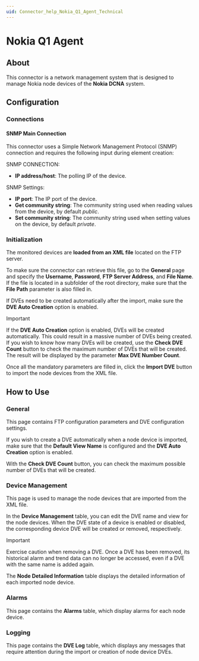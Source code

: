 ```yaml
---
uid: Connector_help_Nokia_Q1_Agent_Technical
---
```


# Nokia Q1 Agent

## About

This connector is a network management system that is designed to manage Nokia node devices of the **Nokia DCNA** system.

## Configuration

### Connections

#### SNMP Main Connection

This connector uses a Simple Network Management Protocol (SNMP) connection and requires the following input during element creation:

SNMP CONNECTION:

- **IP address/host**: The polling IP of the device.

SNMP Settings:

- **IP port**: The IP port of the device.
- **Get community string**: The community string used when reading values from the device, by default *public*.
- **Set community string**: The community string used when setting values on the device, by default *private*.

### Initialization

The monitored devices are **loaded from an XML file** located on the FTP server.

To make sure the connector can retrieve this file, go to the **General** page and specify the **Username**, **Password**, **FTP Server Address**, and **File Name**. If the file is located in a subfolder of the root directory, make sure that the **File Path** parameter is also filled in.

If DVEs need to be created automatically after the import, make sure the **DVE Auto Creation** option is enabled.

> [!IMPORTANT]
> If the **DVE Auto Creation** option is enabled, DVEs will be created automatically. This could result in a massive number of DVEs being created. If you wish to know how many DVEs will be created, use the **Check DVE Count** button to check the maximum number of DVEs that will be created. The result will be displayed by the parameter **Max DVE Number Count**.

Once all the mandatory parameters are filled in, click the **Import DVE** button to import the node devices from the XML file.

## How to Use

### General

This page contains FTP configuration parameters and DVE configuration settings.

If you wish to create a DVE automatically when a node device is imported, make sure that the **Default View Name** is configured and the **DVE Auto Creation** option is enabled.

With the **Check DVE Count** button, you can check the maximum possible number of DVEs that will be created.

### Device Management

This page is used to manage the node devices that are imported from the XML file.

In the **Device Management** table, you can edit the DVE name and view for the node devices. When the DVE state of a device is enabled or disabled, the corresponding device DVE will be created or removed, respectively.

> [!IMPORTANT]
> Exercise caution when removing a DVE. Once a DVE has been removed, its historical alarm and trend data can no longer be accessed, even if a DVE with the same name is added again.

The **Node Detailed Information** table displays the detailed information of each imported node device.

### Alarms

This page contains the **Alarms** table, which display alarms for each node device.

### Logging

This page contains the **DVE Log** table, which displays any messages that require attention during the import or creation of node device DVEs.
